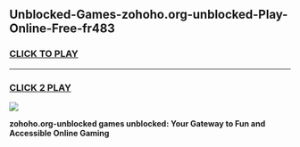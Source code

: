 
## Unblocked-Games-zohoho.org-unblocked-Play-Online-Free-fr483
<h3>
<a href="https://premium76.site?title=zohoho.org-unblocked&ref=26A">CLICK TO PLAY</a></h3>
<hr>

<h3>
<a href="https://premium76.site?title=zohoho.org-unblocked&ref=26A">CLICK 2 PLAY</a>
  
</h3>

<a href="https://premium76.site?title=zohoho.org-unblocked&ref=26A"><img src="https://clearcache.store/games.png"></a>


**zohoho.org-unblocked games unblocked: Your Gateway to Fun and Accessible Online Gaming**
